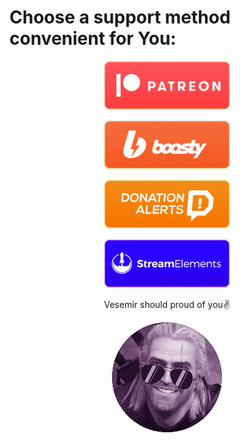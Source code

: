 # Choose a support method convenient for You:

<p align="center"> <a href="https://www.patreon.com/axel_k"> <img src="misc/images/button-patreon.png"> </a> </p>
  
<p align="center"> <a href="https://boosty.to/axel_k"> <img src="misc/images/button-boosty.png"> </a> </p>
  
<p align="center"> <a href="https://www.donationalerts.com/r/axel_k"> <img src="misc/images/button-donationalerts.png"> </a> </p>
  
<p align="center"> <a href="https://streamelements.com/axe1_k/tip"> <img src="misc/images/button-streamelements.png"> </a> </p>

<p align="center"> Vesemir should proud of you✌️ </p>
<p align="center"> <img src="misc/images/AXEL_K.png"> </p>
